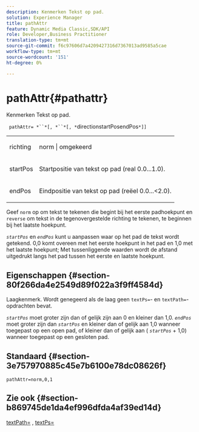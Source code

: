 ```yaml
---
description: Kenmerken Tekst op pad.
solution: Experience Manager
title: pathAttr
feature: Dynamic Media Classic,SDK/API
role: Developer,Business Practitioner
translation-type: tm+mt
source-git-commit: f6c97606d7a4209427316d7367013ad9585a5cae
workflow-type: tm+mt
source-wordcount: '151'
ht-degree: 0%

---
```



# pathAttr{#pathattr}

Kenmerken Tekst op pad.

` pathAttr= *``*[, *``*[, *`directionstartPosendPos`*]]`

<table id="simpletable_EC76095316AF4F07B1DDCC0D72B814CF"> 
 <tr class="strow"> 
  <td class="stentry"> <p> <span class="varname"> richting  </span> </p> </td> 
  <td class="stentry"> <p> <span class="codeph"> norm  </span> |  <span class="codeph"> omgekeerd  </span> </p> </td> 
 </tr> 
 <tr class="strow"> 
  <td class="stentry"> <p> <span class="varname"> startPos  </span> </p> </td> 
  <td class="stentry"> <p>Startpositie van tekst op pad (real 0.0...1.0). </p> </td> 
 </tr> 
 <tr class="strow"> 
  <td class="stentry"> <p> <span class="varname"> endPos  </span> </p> </td> 
  <td class="stentry"> <p>Eindpositie van tekst op pad (reëel 0.0...&lt;2.0). </p> </td> 
 </tr> 
</table>

Geef `norm` op om tekst te tekenen die begint bij het eerste padhoekpunt en `reverse` om tekst in de tegenovergestelde richting te tekenen, te beginnen bij het laatste hoekpunt.

*`startPos`* en  *`endPos`* kunt u aanpassen waar op het pad de tekst wordt getekend. 0,0 komt overeen met het eerste hoekpunt in het pad en 1,0 met het laatste hoekpunt; Met tussenliggende waarden wordt de afstand uitgedrukt langs het pad tussen het eerste en laatste hoekpunt.

## Eigenschappen {#section-80f266da4e2549d89f022a3f9ff4584d}

Laagkenmerk. Wordt genegeerd als de laag geen `textPs=`- en `textPath=`-opdrachten bevat.

*`startPos`* moet groter zijn dan of gelijk zijn aan 0 en kleiner dan 1,0.  *`endPos`* moet groter zijn dan  *`startPos`* en kleiner dan of gelijk aan 1,0 wanneer toegepast op een open pad, of kleiner dan of gelijk aan (  *`startPos`* + 1,0) wanneer toegepast op een gesloten pad.

## Standaard {#section-3e757970885c45e7b6100e78dc08626f}

`pathAttr=norm,0,1`

## Zie ook {#section-b869745de1da4ef996dfda4af39ed14d}

[textPath=](../../../../../is-api/http-ref/image-serving-api-ref/c-http-protocol-reference/c-command-reference/r-textpath.md#reference-b09cc0902dff4725bdb54d5da4076ccd) ,  [textPs=](../../../../../is-api/http-ref/image-serving-api-ref/c-http-protocol-reference/c-command-reference/r-textps.md#reference-4209a2a6169f44278da2647cfb0cd767)
